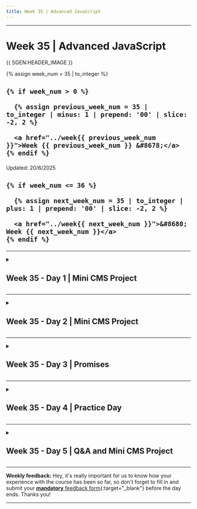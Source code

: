 ```yaml
---
title: Week 35 | Advanced JavaScript
---
```


<hr class="mb-0">

<h1 id="{{ Week 35-Advanced JavaScript | slugify }}">
  <span class="week-prefix">Week 35 |</span> Advanced JavaScript
</h1>

{{ SGEN:HEADER_IMAGE }}

<div class="week-controls">

  {% assign week_num = 35 | to_integer %}

  <h2 class="week-controls__previous_week">

    {% if week_num > 0 %}

      {% assign previous_week_num = 35 | to_integer | minus: 1 | prepend: '00' | slice: -2, 2 %}

      <a href="../week{{ previous_week_num }}">Week {{ previous_week_num }} &#8678;</a>
    {% endif %}

  </h2>

  <span>Updated: 20/6/2025</span>

  <h2 class="week-controls__next_week">

    {% if week_num <= 36 %}

      {% assign next_week_num = 35 | to_integer | plus: 1 | prepend: '00' | slice: -2, 2 %}

      <a href="../week{{ next_week_num }}">&#8680; Week {{ next_week_num }}</a>
    {% endif %}

  </h2>

</div>

---

<!-- Week 35 - Day 1 | Mini CMS Project -->
<details markdown="1">
  <summary>
    <h2>
      <span class="summary-day">Week 35 - Day 1</span> | Mini CMS Project</h2>
  </summary>

### Schedule

  - **Watch the lectures**
  - **Study the suggested material**
  - **Practice on the topics and share your questions**

### Study Plan

  Your instructor will share the video lectures with you. Here are the topics covered:

  - **Part 1:** Decompose our main app into a web server and a database file. Talk about asynchronous code.
  - **Part 2:** Continue our talk on asynchronous code and async/await. Database PRIMARY and FOREIGN keys.

  You can find the lecture code [here](https://github.com/in-tech-gration/build-a-cms-2024/tree/595a9d765bccd8418c7d20926f7730d4b70e7b64){:target="_blank"}

<!-- Summary -->

### Exercises

  - Study: how **import** (ESM) vs **require** (CommonJS) behave in Node (20+)  
    - [Nodejs Docs](https://nodejs.org/api/esm.html#import-statements){:target="_blank"}  
    - `await` is ONLY awaiting for Promises:  
      - `await setTimeout()` `❌`  
      - Convert the async function into a Promise using the `new Promise()` and then await: **await promisifiedSetTimeout()**  
    - Make HTTP requests from the CLI: `cURL` and `wget`  
      - cURL: curl [http://oxylabs.io](http://oxylabs.io){:target="_blank"}  
    - [https://nodejs.org/en/learn/modules/anatomy-of-an-http-transaction](https://nodejs.org/en/learn/modules/anatomy-of-an-http-transaction){:target="_blank"}

  - Tasks/Challenges:  
    - Find out a better way to create and format the output HTML. For example, create a template function: `show_template(page_type,vars)`  
    - Create and return a Login page  
    - Make sure to handle the `req.url` splitting appropriately. Now, if there is no `?user_id=100`, the code breaks  
    - Make sure that if the user is not found in the DB, you get some response  
    - See if you can serve a favicon and some CSS along with the pages  
    - Create a 404 page

  **IMPORTANT:** Make sure to complete all the tasks found in the **daily Progress Sheet** and update the sheet accordingly. Once you've updated the sheet, don't forget to `commit` and `push`. The progress draft sheet for this day is: **/user/week35/progress/progress.draft.w35.d01.csv**

  You should **NEVER** update the `draft` sheets directly, but rather work on a copy of them according to the instructions [found here](../modules/curriculum/progress_workflow.md).


<!-- Extra Resources -->

<!-- Sources and Attributions -->
  
</details>

<hr class="mt-1">

<!-- Week 35 - Day 2 | Mini CMS Project -->
<details markdown="1">
  <summary>
    <h2>
      <span class="summary-day">Week 35 - Day 2</span> | Mini CMS Project</h2>
  </summary>

### Schedule

  - **Practice on the topics and share your questions**

<!-- Study Plan -->

<!-- Summary -->

### Exercises

  Yesterday, we returned some HTML from the web server (web.ts). This was just a simple template String literal. We can abstract this in a function for better re-usability.

  The web server checks the pathname using a basic if conditional and returns a custom HTML. By adding more paths, this code will become complicated and bloated. Maybe you can think of an abstraction so that the request pathname => appropriate HTML works better than the current implementation.

  Starting from [this code](https://github.com/in-tech-gration/build-a-cms-2024/tree/595a9d765bccd8418c7d20926f7730d4b70e7b64){:target="_blank"} on the CMS repository, (1) create a function that returns the HTML content based on the pathname and some dynamic values. (2) Create an abstraction over the server router: `pathname => load data => render HTML`

  **Important:** The code link above, points to a particular commit in the repository. Click the `Code` => `Download Zip` button on GitHub, to download the code as it was in that exact commit.

  **IMPORTANT:** Make sure to complete all the tasks found in the **daily Progress Sheet** and update the sheet accordingly. Once you've updated the sheet, don't forget to `commit` and `push`. The progress draft sheet for this day is: **/user/week35/progress/progress.draft.w35.d02.csv**

  You should **NEVER** update the `draft` sheets directly, but rather work on a copy of them according to the instructions [found here](../modules/curriculum/progress_workflow.md).


<!-- Extra Resources -->

<!-- Sources and Attributions -->
  
</details>

<hr class="mt-1">

<!-- Week 35 - Day 3 | Promises -->
<details markdown="1">
  <summary>
    <h2>
      <span class="summary-day">Week 35 - Day 3</span> | Promises</h2>
  </summary>

### Schedule

  - **Watch the lectures**
  - **Study the suggested material**
  - **Practice on the topics and share your questions**

### Study Plan

  Your instructor will share the video lectures with you. Here are the topics covered:

  - **Part 1:** More about Promises & the Promise Constructor
  - **Part 2:** Chaining Promises

  You can find the lecture code [here](https://github.com/in-tech-gration/build-a-cms-2024/blob/1be5da1820e55ec486aa9d7adfb60a3d53ed57bc/learn/promises.js){:target="_blank"} and [here](https://github.com/in-tech-gration/build-a-cms-2024/blob/1be5da1820e55ec486aa9d7adfb60a3d53ed57bc/learn/promised.to.answer.questions.js){:target="_blank"}

<!-- Summary -->

### Exercises

  - **Study:** [https://developer.mozilla.org/en-US/docs/Web/JavaScript/Reference/Global\_Objects/Promise](https://developer.mozilla.org/en-US/docs/Web/JavaScript/Reference/Global_Objects/Promise){:target="_blank"}  
    - It’s important that you go through the whole document and probably more than once to fully understand the Promise concept.  
      - Equally important to run all the examples mentioned there and tweak them to experiment with variations to get an even better and deeper understanding.  
    - Explore number `#11` from the promises.js reference  
      - Ref: [https://developer.mozilla.org/en-US/docs/Web/JavaScript/Reference/Global\_Objects/Promise/catch](https://developer.mozilla.org/en-US/docs/Web/JavaScript/Reference/Global_Objects/Promise/catch){:target="_blank"}  
      - [https://developer.mozilla.org/en-US/docs/Web/JavaScript/Reference/Global\_Objects/Promise/all](https://developer.mozilla.org/en-US/docs/Web/JavaScript/Reference/Global_Objects/Promise/all){:target="_blank"}  
      - Check all the static `Promise.*` methods

  **IMPORTANT:** Make sure to complete all the tasks found in the **daily Progress Sheet** and update the sheet accordingly. Once you've updated the sheet, don't forget to `commit` and `push`. The progress draft sheet for this day is: **/user/week35/progress/progress.draft.w35.d03.csv**

  You should **NEVER** update the `draft` sheets directly, but rather work on a copy of them according to the instructions [found here](../modules/curriculum/progress_workflow.md).


<!-- Extra Resources -->

<!-- Sources and Attributions -->
  
</details>

<hr class="mt-1">

<!-- Week 35 - Day 4 | Practice Day -->
<details markdown="1">
  <summary>
    <h2>
      <span class="summary-day">Week 35 - Day 4</span> | Practice Day</h2>
  </summary>

### Schedule

  - **Practice on the topics and share your questions**

### Study Plan

  Today is practice day. Practice on the topics covered so far
  and share your thoughts, questions and insights.

  Happy hacking!

<!-- Summary -->

<!-- Exercises -->

<!-- Extra Resources -->

<!-- Sources and Attributions -->
  
</details>

<hr class="mt-1">

<!-- Week 35 - Day 5 | Q&A and Mini CMS Project -->
<details markdown="1">
  <summary>
    <h2>
      <span class="summary-day">Week 35 - Day 5</span> | Q&A and Mini CMS Project</h2>
  </summary>

### Schedule

  - **Watch the lectures**
  - **Study the suggested material**
  - **Practice on the topics and share your questions**

### Study Plan

  Your instructor will share the video lectures with you. Here are the topics covered:

  - **Part 1:** Logical AND and OR operators. How do we connect a domain to our hosted app? Website analytics.
  - **Part 2:** SQL Injection. Mini CMS project: Creating a form for creating content.

  You can find the lecture code [here](https://github.com/in-tech-gration/build-a-cms-2024/tree/4f942b64b86ff5164e8aa5d2bb516676134a8ca6){:target="_blank"} and the logical operator code [here](https://github.com/in-tech-gration/build-a-cms-2024/blob/4f942b64b86ff5164e8aa5d2bb516676134a8ca6/learn/logical.operators.js){:target="_blank"}.

  **Important:** The code link above, points to a particular commit in the repository. Click the `Code` => `Download Zip` button on GitHub, to download the code as it was in that exact commit.  

  **References & Resources:**

  - [SQLite Injection Attacks](https://www.tutlane.com/tutorial/sqlite/sqlite-injection-attacks){:target="_blank"}  
  - [process.cwd()](https://nodejs.org/api/process.html#processcwd){:target="_blank"}, [__dirname](https://nodejs.org/docs/latest/api/modules.html#__dirname){:target="_blank"}, [__filename](https://nodejs.org/docs/latest/api/modules.html#__filename){:target="_blank"}  
  - [https://stackoverflow.com/a/9874415/4861760](https://stackoverflow.com/a/9874415/4861760){:target="_blank"} `process.cwd()` vs `__dirname`  
  - [https://nodejs.org/api/path.html#pathsep](https://nodejs.org/api/path.html#pathsep){:target="_blank"}  
  - [https://nodejs.org/api/path.html#pathnormalizepath](https://nodejs.org/api/path.html#pathnormalizepath){:target="_blank"}  
  - [https://nodejs.org/api/path.html#pathbasenamepath-suffix](https://nodejs.org/api/path.html#pathbasenamepath-suffix){:target="_blank"}

<!-- Summary -->

### Exercises

  - Highly recommended challenges:  
    - Turn callback-based async functions into Promise-based functions  
      - Work with both **.then().catch().finally()** and **async/await/try/catch/finally** syntax  
        - Try to *promisify:*  
          - Node.js fs methods, e.g. turn these `fs.writeFile(cb)`, `fs.readFile(cb)` into something like await `writeFileP()`, `await readFileP(filename)`  
          - The navigator.geolocation methods: [getCurrentPosition](https://developer.mozilla.org/en-US/docs/Web/API/Geolocation/getCurrentPosition){:target="_blank"}  
          - The `new Image()` load/error callbacks  
          - The [XMLHttpRequest](https://developer.mozilla.org/en-US/docs/Web/API/XMLHttpRequest_API/Using_XMLHttpRequest){:target="_blank"} object

  **IMPORTANT:** Make sure to complete all the tasks found in the **daily Progress Sheet** and update the sheet accordingly. Once you've updated the sheet, don't forget to `commit` and `push`. The progress draft sheet for this day is: **/user/week35/progress/progress.draft.w35.d05.csv**

  You should **NEVER** update the `draft` sheets directly, but rather work on a copy of them according to the instructions [found here](../modules/curriculum/progress_workflow.md).


<!-- Extra Resources -->

<!-- Sources and Attributions -->
  
</details>


<hr class="mt-1">

**Weekly feedback:** Hey, it's really important for us to know how your experience with the course has been so far, so don't forget to fill in and submit your [**mandatory** feedback form](https://forms.gle/S6Zg3bbS2uuwsSZF9){:target="_blank"} before the day ends. Thanks you!



---

<!-- COMMENTS: -->
<script src="https://utteranc.es/client.js"
  repo="in-tech-gration/WDX-180"
  issue-term="pathname"
  theme="github-dark"
  crossorigin="anonymous"
  async>
</script>